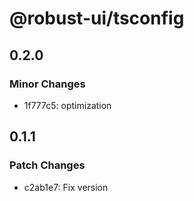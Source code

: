# @robust-ui/tsconfig

## 0.2.0

### Minor Changes

- 1f777c5: optimization

## 0.1.1

### Patch Changes

- c2ab1e7: Fix version
